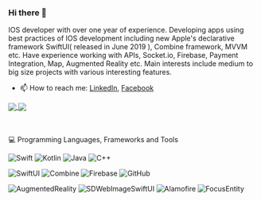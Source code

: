 ### Hi there 👋

IOS developer with over one year of experience. Developing apps using best practices of IOS development including new Apple's declarative framework SwiftUI( released in June 2019 ), Combine framework, MVVM etc. Have experience working with APIs, Socket.io, Firebase, Payment Integration, Map, Augmented Reality etc.
Main interests include medium to big size projects with various interesting features. 

<!-- - 🔭 I’m currently working on FlyShop and Online Printing projects.
<a href="https://github.com/karenxpn/OnlinePrinting">
  <img align="center" src="https://github-readme-stats.vercel.app/api/pin/?username=karenxpn&repo=OnlinePrinting&theme=vision-friendly-dark" />
</a>
<a href="https://github.com/karenxpn/FlyShop">
  <img align="center" src="https://github-readme-stats.vercel.app/api/pin/?username=karenxpn&repo=FlyShop&theme=vision-friendly-dark" />
</a>
 -->

<!-- <br></br> -->
- 📫 How to reach me: [LinkedIn](https://www.linkedin.com/in/karen-mirakyan-236915202/), [Facebook](https://www.facebook.com/karen.mirakyan/)

<a href="https://github.com/anuraghazra/github-readme-stats">
  <img align="center" src="https://github-readme-stats.vercel.app/api?username=karenxpn&show_icons=true&theme=synthwave" />
</a>
<a href="https://github.com/karenxpn">
  <img align="center" src="https://github-readme-stats.vercel.app/api/top-langs/?username=karenxpn&layout=compact&theme=dark" />
</a>

<br></br>
💻  Programming Languages, Frameworks and Tools

![Swift](https://img.shields.io/badge/Code-Swift-informational?style=plastic&logo=Swift&logoColor=white)
![Kotlin](https://img.shields.io/badge/Code-Kotlin-informational?sstyle=plastic&logo=Kotlin)
![Java](https://img.shields.io/badge/Code-Java-informational?style=plastic&logo=Java)
![C++](https://img.shields.io/badge/Code-C++-informational?style=plastic&logo=C++)

![SwiftUI](https://img.shields.io/badge/-SwiftUI-05122A?style=plastic&logo=Swift&logoColor=white)
![Combine](https://img.shields.io/badge/-Combine-05122A?style=plastic&logo=Apple)
![Firebase](https://img.shields.io/badge/-Firebase-05122A?style=plastic&logo=Firebase)
![GitHub](https://img.shields.io/badge/-GitHub-05122A?style=flat&logo=github)

![AugmentedReality](https://img.shields.io/badge/AugmentedReality-informational?style=plastic&logo=Apple)
![SDWebImageSwiftUI](https://img.shields.io/badge/SDWebImageSwiftUI-informational?style=plastic&logo=GitHub)
![Alamofire](https://img.shields.io/badge/Alamofire-informational?style=plastic&logo=GitHub)
![FocusEntity](https://img.shields.io/badge/FocusEntity-informational?style=plastic&logo=GitHub)


<!--
**KALIMI/KALIMI** is a ✨ _special_ ✨ repository because its `README.md` (this file) appears on your GitHub profile.

Here are some ideas to get you started:

- 🌱 I’m currently learning ...
- 👯 I’m looking to collaborate on ...
- 🤔 I’m looking for help with ...
- 💬 Ask me about ...
- 😄 Pronouns: ...
- ⚡ Fun fact: ...
-->
